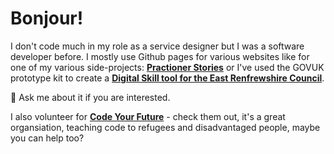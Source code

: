 # Bonjour!

I don't code much in my role as a service designer but I was a software developer before. 
I mostly use Github pages for various websites like for one of my various side-projects: [**Practioner Stories**](https://stephanie-k.github.io/practitioner-stories/) or I've used the GOVUK prototype kit to create a [**Digital Skill tool for the East Renfrewshire Council**](https://blog.chezleskrus.com/2020/08/01/improving-digital-skills-a-tool-using-the-gov-uk-prototype-kit-part-2/).

💬 Ask me about it if you are interested.

I also volunteer for [**Code Your Future**](https://codeyourfuture.io/) - check them out, it's a great organsiation, teaching code to refugees and disadvantaged people, maybe you can help too?


<!--
**stephanie-K/stephanie-K** is a ✨ _special_ ✨ repository because its `README.md` (this file) appears on your GitHub profile.

### Hi there 👋
Here are some ideas to get you started:

- 🔭 I’m currently working on ...
- 🌱 I’m currently learning ...
- 👯 I’m looking to collaborate on ...
- 🤔 I’m looking for help with ...
- 💬 Ask me about ...
- 📫 How to reach me: ...
- 😄 Pronouns: ...
- ⚡ Fun fact: ...
-->
